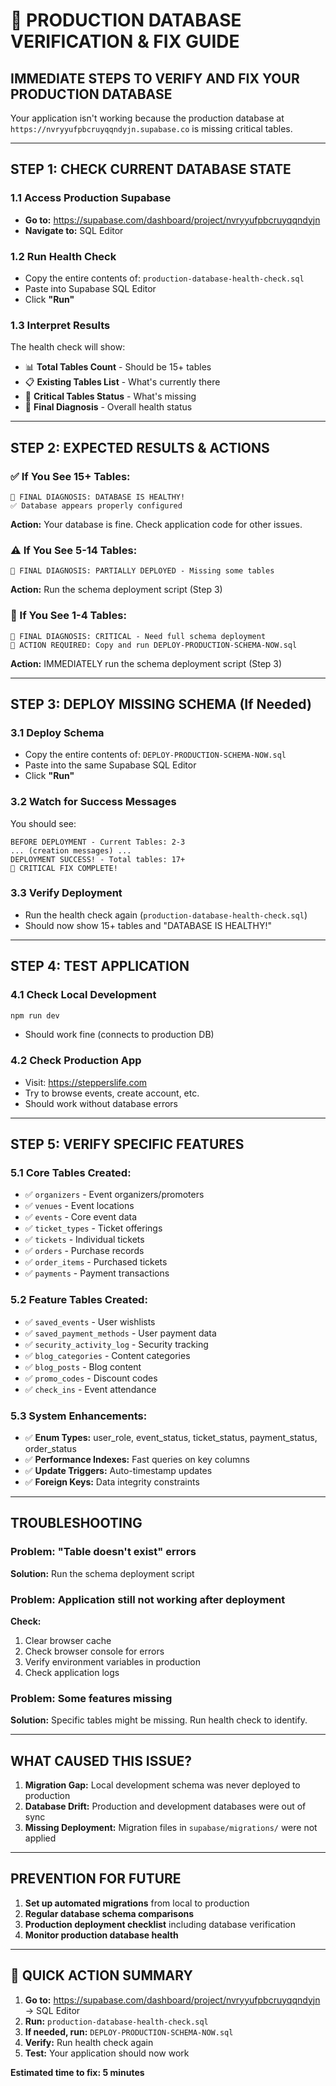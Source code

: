 # 🚨 PRODUCTION DATABASE VERIFICATION & FIX GUIDE

## IMMEDIATE STEPS TO VERIFY AND FIX YOUR PRODUCTION DATABASE

Your application isn't working because the production database at `https://nvryyufpbcruyqqndyjn.supabase.co` is missing critical tables.

---

## STEP 1: CHECK CURRENT DATABASE STATE

### 1.1 Access Production Supabase
- **Go to:** https://supabase.com/dashboard/project/nvryyufpbcruyqqndyjn
- **Navigate to:** SQL Editor

### 1.2 Run Health Check
- Copy the entire contents of: `production-database-health-check.sql`
- Paste into Supabase SQL Editor
- Click **"Run"**

### 1.3 Interpret Results
The health check will show:
- 📊 **Total Tables Count** - Should be 15+ tables
- 📋 **Existing Tables List** - What's currently there
- 🎯 **Critical Tables Status** - What's missing
- 🏥 **Final Diagnosis** - Overall health status

---

## STEP 2: EXPECTED RESULTS & ACTIONS

### ✅ If You See 15+ Tables:
```
🏥 FINAL DIAGNOSIS: DATABASE IS HEALTHY!
✅ Database appears properly configured
```
**Action:** Your database is fine. Check application code for other issues.

### ⚠️ If You See 5-14 Tables:
```
🏥 FINAL DIAGNOSIS: PARTIALLY DEPLOYED - Missing some tables
```
**Action:** Run the schema deployment script (Step 3)

### 🚨 If You See 1-4 Tables:
```
🏥 FINAL DIAGNOSIS: CRITICAL - Need full schema deployment
🚨 ACTION REQUIRED: Copy and run DEPLOY-PRODUCTION-SCHEMA-NOW.sql
```
**Action:** IMMEDIATELY run the schema deployment script (Step 3)

---

## STEP 3: DEPLOY MISSING SCHEMA (If Needed)

### 3.1 Deploy Schema
- Copy the entire contents of: `DEPLOY-PRODUCTION-SCHEMA-NOW.sql`
- Paste into the same Supabase SQL Editor
- Click **"Run"**

### 3.2 Watch for Success Messages
You should see:
```
BEFORE DEPLOYMENT - Current Tables: 2-3
... (creation messages) ...
DEPLOYMENT SUCCESS! - Total tables: 17+
🚀 CRITICAL FIX COMPLETE!
```

### 3.3 Verify Deployment
- Run the health check again (`production-database-health-check.sql`)
- Should now show 15+ tables and "DATABASE IS HEALTHY!"

---

## STEP 4: TEST APPLICATION

### 4.1 Check Local Development
```bash
npm run dev
```
- Should work fine (connects to production DB)

### 4.2 Check Production App
- Visit: https://stepperslife.com
- Try to browse events, create account, etc.
- Should work without database errors

---

## STEP 5: VERIFY SPECIFIC FEATURES

### 5.1 Core Tables Created:
- ✅ `organizers` - Event organizers/promoters
- ✅ `venues` - Event locations  
- ✅ `events` - Core event data
- ✅ `ticket_types` - Ticket offerings
- ✅ `tickets` - Individual tickets
- ✅ `orders` - Purchase records
- ✅ `order_items` - Purchased tickets
- ✅ `payments` - Payment transactions

### 5.2 Feature Tables Created:
- ✅ `saved_events` - User wishlists
- ✅ `saved_payment_methods` - User payment data
- ✅ `security_activity_log` - Security tracking
- ✅ `blog_categories` - Content categories
- ✅ `blog_posts` - Blog content
- ✅ `promo_codes` - Discount codes
- ✅ `check_ins` - Event attendance

### 5.3 System Enhancements:
- ✅ **Enum Types:** user_role, event_status, ticket_status, payment_status, order_status
- ✅ **Performance Indexes:** Fast queries on key columns
- ✅ **Update Triggers:** Auto-timestamp updates
- ✅ **Foreign Keys:** Data integrity constraints

---

## TROUBLESHOOTING

### Problem: "Table doesn't exist" errors
**Solution:** Run the schema deployment script

### Problem: Application still not working after deployment
**Check:**
1. Clear browser cache
2. Check browser console for errors
3. Verify environment variables in production
4. Check application logs

### Problem: Some features missing
**Solution:** Specific tables might be missing. Run health check to identify.

---

## WHAT CAUSED THIS ISSUE?

1. **Migration Gap:** Local development schema was never deployed to production
2. **Database Drift:** Production and development databases were out of sync  
3. **Missing Deployment:** Migration files in `supabase/migrations/` were not applied

---

## PREVENTION FOR FUTURE

1. **Set up automated migrations** from local to production
2. **Regular database schema comparisons**
3. **Production deployment checklist** including database verification
4. **Monitor production database health**

---

## 🎯 QUICK ACTION SUMMARY

1. **Go to:** https://supabase.com/dashboard/project/nvryyufpbcruyqqndyjn → SQL Editor
2. **Run:** `production-database-health-check.sql`  
3. **If needed, run:** `DEPLOY-PRODUCTION-SCHEMA-NOW.sql`
4. **Verify:** Run health check again
5. **Test:** Your application should now work

**Estimated time to fix: 5 minutes** 